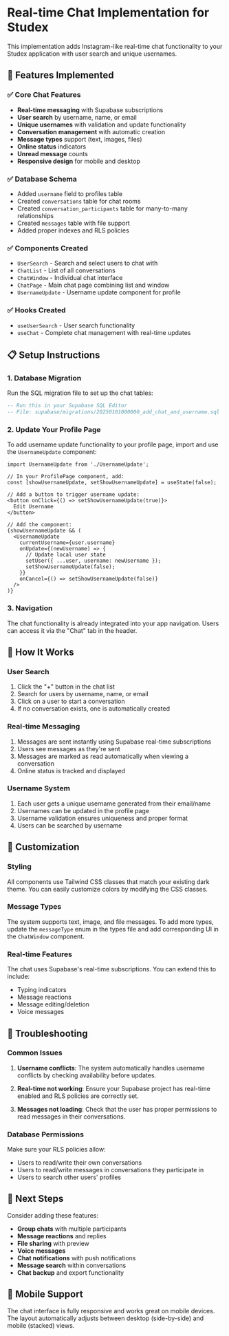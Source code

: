 # Real-time Chat Implementation for Studex

This implementation adds Instagram-like real-time chat functionality to your Studex application with user search and unique usernames.

## 🚀 Features Implemented

### ✅ Core Chat Features
- **Real-time messaging** with Supabase subscriptions
- **User search** by username, name, or email
- **Unique usernames** with validation and update functionality
- **Conversation management** with automatic creation
- **Message types** support (text, images, files)
- **Online status** indicators
- **Unread message** counts
- **Responsive design** for mobile and desktop

### ✅ Database Schema
- Added `username` field to profiles table
- Created `conversations` table for chat rooms
- Created `conversation_participants` table for many-to-many relationships
- Created `messages` table with file support
- Added proper indexes and RLS policies

### ✅ Components Created
- `UserSearch` - Search and select users to chat with
- `ChatList` - List of all conversations
- `ChatWindow` - Individual chat interface
- `ChatPage` - Main chat page combining list and window
- `UsernameUpdate` - Username update component for profile

### ✅ Hooks Created
- `useUserSearch` - User search functionality
- `useChat` - Complete chat management with real-time updates

## 📋 Setup Instructions

### 1. Database Migration
Run the SQL migration file to set up the chat tables:

```sql
-- Run this in your Supabase SQL Editor
-- File: supabase/migrations/20250101000000_add_chat_and_username.sql
```

### 2. Update Your Profile Page
To add username update functionality to your profile page, import and use the `UsernameUpdate` component:

```tsx
import UsernameUpdate from './UsernameUpdate';

// In your ProfilePage component, add:
const [showUsernameUpdate, setShowUsernameUpdate] = useState(false);

// Add a button to trigger username update:
<button onClick={() => setShowUsernameUpdate(true)}>
  Edit Username
</button>

// Add the component:
{showUsernameUpdate && (
  <UsernameUpdate
    currentUsername={user.username}
    onUpdate={(newUsername) => {
      // Update local user state
      setUser({ ...user, username: newUsername });
      setShowUsernameUpdate(false);
    }}
    onCancel={() => setShowUsernameUpdate(false)}
  />
)}
```

### 3. Navigation
The chat functionality is already integrated into your app navigation. Users can access it via the "Chat" tab in the header.

## 🎯 How It Works

### User Search
1. Click the "+" button in the chat list
2. Search for users by username, name, or email
3. Click on a user to start a conversation
4. If no conversation exists, one is automatically created

### Real-time Messaging
1. Messages are sent instantly using Supabase real-time subscriptions
2. Users see messages as they're sent
3. Messages are marked as read automatically when viewing a conversation
4. Online status is tracked and displayed

### Username System
1. Each user gets a unique username generated from their email/name
2. Usernames can be updated in the profile page
3. Username validation ensures uniqueness and proper format
4. Users can be searched by username

## 🔧 Customization

### Styling
All components use Tailwind CSS classes that match your existing dark theme. You can easily customize colors by modifying the CSS classes.

### Message Types
The system supports text, image, and file messages. To add more types, update the `messageType` enum in the types file and add corresponding UI in the `ChatWindow` component.

### Real-time Features
The chat uses Supabase's real-time subscriptions. You can extend this to include:
- Typing indicators
- Message reactions
- Message editing/deletion
- Voice messages

## 🐛 Troubleshooting

### Common Issues

1. **Username conflicts**: The system automatically handles username conflicts by checking availability before updates.

2. **Real-time not working**: Ensure your Supabase project has real-time enabled and RLS policies are correctly set.

3. **Messages not loading**: Check that the user has proper permissions to read messages in their conversations.

### Database Permissions
Make sure your RLS policies allow:
- Users to read/write their own conversations
- Users to read/write messages in conversations they participate in
- Users to search other users' profiles

## 🚀 Next Steps

Consider adding these features:
- **Group chats** with multiple participants
- **Message reactions** and replies
- **File sharing** with preview
- **Voice messages**
- **Chat notifications** with push notifications
- **Message search** within conversations
- **Chat backup** and export functionality

## 📱 Mobile Support

The chat interface is fully responsive and works great on mobile devices. The layout automatically adjusts between desktop (side-by-side) and mobile (stacked) views.
